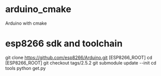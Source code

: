 # arduino_cmake
Arduino with cmake

# esp8266 sdk and toolchain
git clone https://github.com/esp8266/Arduino.git [ESP8266_ROOT]
cd [ESP8266_ROOT]
git checkout tags/2.5.2
git submodule update --init
cd tools
python get.py
